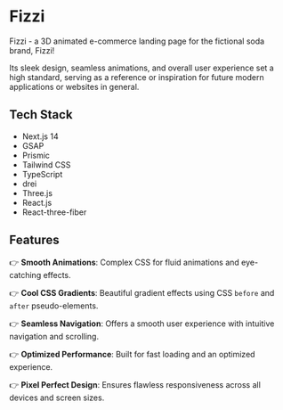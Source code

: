 # Fizzi 

Fizzi - a 3D animated e-commerce landing page for the fictional soda brand, Fizzi!

Its sleek design, seamless animations, and overall user experience set a high standard, serving as a reference or inspiration for future modern applications or websites in general.

## Tech Stack

- Next.js 14
- GSAP
- Prismic
- Tailwind CSS
- TypeScript
- drei
- Three.js
- React.js
- React-three-fiber

## Features

👉 **Smooth Animations**: Complex CSS for fluid animations and eye-catching effects.

👉 **Cool CSS Gradients**: Beautiful gradient effects using CSS `before` and `after` pseudo-elements.

👉 **Seamless Navigation**: Offers a smooth user experience with intuitive navigation and scrolling.

👉 **Optimized Performance**: Built for fast loading and an optimized experience.

👉 **Pixel Perfect Design**: Ensures flawless responsiveness across all devices and screen sizes.
